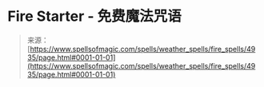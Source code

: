 <!--yml

category: 未分类

date: 2024-06-12 18:38:52

-->

# Fire Starter - 免费魔法咒语

> 来源：[https://www.spellsofmagic.com/spells/weather_spells/fire_spells/4935/page.html#0001-01-01](https://www.spellsofmagic.com/spells/weather_spells/fire_spells/4935/page.html#0001-01-01)
